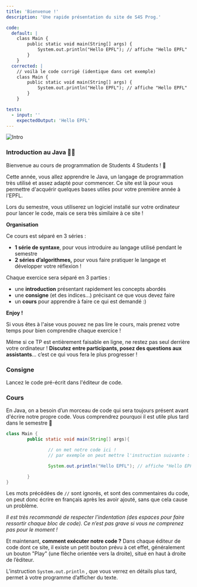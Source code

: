 ```yaml
---
title: 'Bienvenue !'
description: 'Une rapide présentation du site de S4S Prog.'

code:
  default: |
    class Main {
        public static void main(String[] args) {
            System.out.println("Hello EPFL"); // affiche "Hello EPFL"
        }
    }
  corrected: |
    // voilà le code corrigé (identique dans cet exemple)
    class Main {
        public static void main(String[] args) {
            System.out.println("Hello EPFL"); // affiche "Hello EPFL"
        }
    }

tests:
  - input: ''
    expectedOutput: 'Hello EPFL'
---
```


![Intro](/banner/intro.png)

### Introduction au Java 👨‍💻

Bienvenue au cours de programmation de Students 4 Students ! 🎉

Cette année, vous allez apprendre le Java, un langage de programmation très utilisé et assez adapté pour commencer. Ce site est là pour vous permettre d'acquérir quelques bases utiles pour votre première année à l'EPFL.

Lors du semestre, vous utiliserez un logiciel installé sur votre ordinateur pour lancer le code, mais ce sera très similaire à ce site !

**Organisation**

Ce cours est séparé en 3 séries :

- **1 série de syntaxe**, pour vous introduire au langage utilisé pendant le semestre
- **2 séries d’algorithmes,** pour vous faire pratiquer le langage et développer votre réflexion !

Chaque exercice sera séparé en 3 parties :

- une **introduction** présentant rapidement les concepts abordés
- une **consigne** (et des indices...) précisant ce que vous devez faire
- un **cours** pour apprendre à faire ce qui est demandé :)

**Enjoy !**

Si vous êtes à l'aise vous pouvez ne pas lire le cours, mais prenez votre temps pour bien comprendre chaque exercice !

Même si ce TP est entièrement faisable en ligne, ne restez pas seul derrière votre ordinateur ! **Discutez entre participants, posez des questions aux assistants**… c’est ce qui vous fera le plus progresser !

### Consigne

Lancez le code pré-écrit dans l'éditeur de code.

### Cours

En Java, on a besoin d’un morceau de code qui sera toujours présent avant d'écrire notre propre code. Vous comprendrez pourquoi il est utile plus tard dans le semestre 🙂

```java
class Main {
		public static void main(String[] args){

				// on met notre code ici !
				// par exemple on peut mettre l'instruction suivante :

				System.out.println("Hello EPFL"); // affiche "Hello EPFL"

		}
}
```

Les mots précédées de `//` sont ignorés, et sont des commentaires du code, on peut donc écrire en français après les avoir ajouté, sans que cela cause un problème.

_Il est très recommandé de respecter l’indentation (des espaces pour faire ressortir chaque bloc de code). Ce n’est pas grave si vous ne comprenez pas pour le moment !_

Et maintenant, **comment exécuter notre code ?** Dans chaque éditeur de code dont ce site, il existe un petit bouton prévu à cet effet, généralement un bouton "Play" (une flèche orientée vers la droite), situé en haut à droite de l’éditeur.

L’instruction `System.out.println` , que vous verrez en détails plus tard, permet à votre programme d’afficher du texte.
